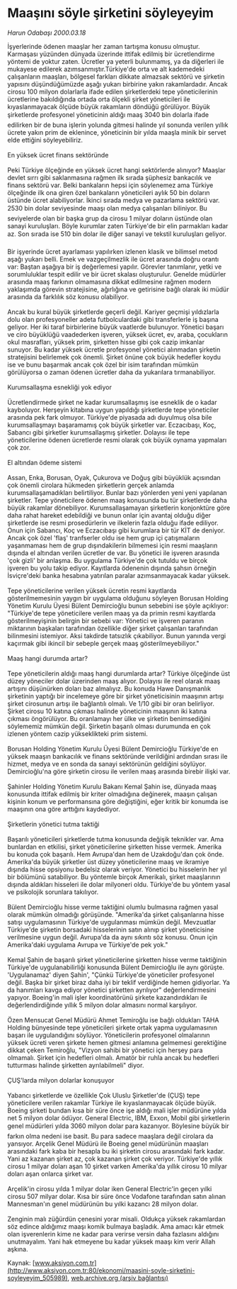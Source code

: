 # Maaşını söyle şirketini söyleyeyim

*Harun Odabaşı 2000.03.18*

<div class="pNewsDetailMainContent" itemprop="articleBody">
 İşyerlerinde ödenen maaşlar her zaman tartışma konusu olmuştur. Karmaşası yüzünden dünyada üzerinde ittifak edilmiş bir ücretlendirme yöntemi de yoktur zaten. Ücretler ya yeterli bulunmamış, ya da diğerleri ile mukayese edilerek azımsanmıştır.Türkiye'de orta ve alt kademedeki çalışanların maaşları, bölgesel farkları dikkate almazsak sektörü ve şirketin yapısını düşündüğümüzde aşağı yukarı birbirine yakın rakamlardadır. Ancak cirosu 100 milyon dolarlarla ifade edilen şirketlerdeki tepe yöneticilerinin ücretlerine bakıldığında ortada orta ölçekli şirket yöneticileri ile kıyaslanmayacak ölçüde büyük rakamların döndüğü görülüyor. Büyük şirketlerde profesyonel yöneticinin aldığı maaş 3040 bin dolarla ifade edilirken bir de buna işlerin yolunda gitmesi halinde yıl sonunda verilen yıllık ücrete yakın prim de eklenince, yöneticinin bir yılda maaşla minik bir servet elde ettiğini söyleyebiliriz.
 <br/>
 <br/>
 En yüksek ücret finans sektöründe
 <br/>
 <br/>
 Peki Türkiye ölçeğinde en yüksek ücret hangi sektörlerde alınıyor? Maaşlar devlet sırrı gibi saklanmasına rağmen ilk sırada şüphesiz bankacılık ve finans sektörü var. Belki bankaların hepsi için söylenemez ama Türkiye ölçeğinde ilk ona giren özel bankaların yöneticileri aylık 50 bin doların üstünde ücret alabiliyorlar. İkinci sırada medya ve pazarlama sektörü var. 2530 bin dolar seviyesinde maaşı olan medya çalışanları biliniyor. Bu seviyelerde olan bir başka grup da cirosu 1 milyar doların üstünde olan sanayi kuruluşları. Böyle kurumlar zaten Türkiye'de bir elin parmakları kadar az. Son sırada ise 510 bin dolar ile diğer sanayi ve tekstil kuruluşları geliyor.
 <br/>
 <br/>
 Bir işyerinde ücret ayarlaması yapılırken izlenen klasik ve bilimsel metod aşağı yukarı belli. Emek ve vazgeçilmezlik ile ücret arasında doğru orantı var: Baştan aşağıya bir iş değerlemesi yapılır. Görevler tanımlanır, yetki ve sorumluluklar tespit edilir ve bir ücret skalası oluşturulur. Genelde müdürler arasında maaş farkının olmamasına dikkat edilmesine rağmen modern yaklaşımda görevin stratejisine, ağırlığına ve getirisine bağlı olarak iki müdür arasında da farklılık söz konusu olabiliyor.
 <br/>
 <br/>
 Ancak bu kural büyük şirketlerde geçerli değil. Kariyer geçmişi yıldızlarla dolu olan profesyoneller adeta futbolculardaki gibi transferlerle iş başına geliyor. Her iki taraf birbirlerine büyük vaatlerde bulunuyor. Yönetici başarı ve ciro büyüklüğü vaadederken işveren, yüksek ücret, ev, araba, çocukların okul masrafları, yüksek prim, şirketten hisse gibi çok cazip imkanlar sunuyor. Bu kadar yüksek ücretle profesyonel yönetici alınmadan şirketin stratejisini belirlemek çok önemli. Şirket önüne çok büyük hedefler koydu ise ve bunu başarmak ancak çok özel bir isim tarafından mümkün görülüyorsa o zaman ödenen ücretler daha da yukarılara tırmanabiliyor.
 <br/>
 <br/>
 Kurumsallaşma esnekliği yok ediyor
 <br/>
 <br/>
 Ücretlendirmede şirket ne kadar kurumsallaşmış ise esneklik de o kadar kayboluyor. Herşeyin kitabına uygun yapıldığı şirketlerde tepe yöneticiler arasında pek fark olmuyor. Türkiye'de piyasada adı duyulmuş olsa bile kurumsallaşmayı başaramamış çok büyük şirketler var. Eczacıbaşı, Koç, Sabancı gibi şirketler kurumsallaşmış şirketler. Dolayısı ile tepe yöneticilerine ödenen ücretlerde resmi olarak çok büyük oynama yapmaları çok zor.
 <br/>
 <br/>
 El altından ödeme sistemi
 <br/>
 <br/>
 Assan, Enka, Borusan, Oyak, Çukurova ve Doğuş gibi büyüklük açısından çok önemli cirolara hükmeden şirketlerin gerçek anlamda kurumsallaşamadıkları belirtiliyor. Bunlar bazı yönlerden yeni yeni yapılanan şirketler. Tepe yöneticilere ödenen maaş konusunda bu tür şirketlerde daha büyük rakamlar dönebiliyor. Kurumsallaşamayan şirketlerin konjonktüre göre daha rahat hareket edebildiği ve bunun onlar için avantaj olduğu diğer şirketlerde ise resmi prosedürlerin ve ilkelerin fazla olduğu ifade ediliyor. Onun için Sabancı, Koç ve Eczacıbaşı gibi kurumlara bir tür KİT de deniyor. Ancak çok özel 'flaş' tranfserler oldu ise hem grup içi çatışmaların yaşanmaması hem de grup dışındakilerin bilmemesi için resmi maaşların dışında el altından verilen ücretler de var. Bu yönetici ile işveren arasında 'çok gizli' bir anlaşma. Bu uygulama Türkiye'de çok tutuldu ve birçok işveren bu yolu takip ediyor. Kayıtlarda ödenenin dışında şahsın örneğin İsviçre'deki banka hesabına yatırılan paralar azımsanmayacak kadar yüksek.
 <br/>
 <br/>
 Tepe yöneticilerine verilen yüksek ücretin resmi kayıtlarda gösterilmemesinin yaygın bir uygulama olduğunu söyleyen Borusan Holding Yönetim Kurulu Üyesi Bülent Demircioğlu bunun sebebini ise şöyle açıklıyor: "Türkiye'de tepe yöneticilere verilen maaş ya da primin resmi kayıtlarda gösterilmeyişinin belirgin bir sebebi var: Yönetici ve işveren paranın miktarının başkaları tarafından özellikle diğer şirket çalışanları tarafından bilinmesini istemiyor. Aksi takdirde tatsızlık çıkabiliyor. Bunun yanında vergi kaçırmak gibi ikincil bir sebeple gerçek maaş gösterilmeyebiliyor."
 <br/>
 <br/>
 Maaş hangi durumda artar?
 <br/>
 <br/>
 Tepe yöneticilerin aldığı maaş hangi durumlarda artar? Türkiye ölçeğinde üst düzey yöneciler dolar üzerinden maaş alıyor. Dolayısı ile reel olarak maaş artışını düşünürken doları baz almalıyız. Bu konuda Hawe Danışmanlık şirketinin yaptığı bir incelemeye göre bir şirket yöneticisinin maaşının artışı şirket cirosunun artışı ile bağlantılı olmalı. Ve 1/10 gibi bir oran belirliyor. Şirket cirosu 10 katına çıkması halinde yöneticinin maaşının iki katına çıkması öngörülüyor. Bu oranlamayı her ülke ve şirketin benimsediğini söylememiz mümkün değil. Şirketin başarılı olması durumunda en çok izlenen yöntem cazip yükseklikteki prim sistemi.
 <br/>
 <br/>
 Borusan Holding Yönetim Kurulu Üyesi Bülent Demircioğlu Türkiye'de en yüksek maaşın bankacılık ve finans sektöründe verildiğini ardından sırası ile hizmet, medya ve en sonda da sanayi sektörünün geldiğini söylüyor. Demircioğlu'na göre şirketin cirosu ile verilen maaş arasında birebir ilişki var.
 <br/>
 <br/>
 Şahinler Holding Yönetim Kurulu Bakanı Kemal Şahin ise, dünyada maaş konusunda ittifak edilmiş bir kriter olmadığına değinerek, maaşın çalışan kişinin konum ve performansına göre değiştiğini, eğer kritik bir konumda ise maaşının ona göre arttığını kaydediyor.
 <br/>
 <br/>
 Şirketlerin yönetici tutma taktiği
 <br/>
 <br/>
 Başarılı yöneticileri şirketlerde tutma konusunda değişik teknikler var. Ama bunlardan en etkilisi, şirket yöneticilerine şirketten hisse vermek. Amerika bu konuda çok başarılı. Hem Avrupa'dan hem de Uzakdoğu'dan çok önde. Amerika'da büyük şirketler üst düzey yöneticilerine maaş ve ikramiye dışında hisse opsiyonu bedelsiz olarak veriyor. Yönetici bu hisselerin her yıl bir bölümünü satabiliyor. Bu yöntemle birçok Amerikalı, şirket maaşlarının dışında aldıkları hisseleri ile dolar milyoneri oldu. Türkiye'de bu yöntem yasal ve psikolojik sorunlara takılıyor.
 <br/>
 <br/>
 Bülent Demircioğlu hisse verme taktiğini olumlu bulmasına rağmen yasal olarak mümkün olmadığı görüşünde. "Amerika'da şirket çalışanlarına hisse satışı uygulamasının Türkiye'de uygulanması mümkün değil. Mevzuatlar Türkiye'de şirketin borsadaki hisselerinin satın alınıp şirket yöneticisine verilmesine uygun değil. Avrupa'da da aynı sıkıntı söz konusu. Onun için Amerika'daki uygulama Avrupa ve Türkiye'de pek yok."
 <br/>
 <br/>
 Kemal Şahin de başarılı şirket yöneticilerine şirketten hisse verme taktiğinin Türkiye'de uygulanabilirliği konusunda Bülent Demircioğlu ile aynı görüşte. 'Uygulanamaz' diyen Şahin', "Çünkü Türkiye'de yöneticiler profesyonel değil. Başka bir şirket biraz daha iyi bir teklif verdiğinde hemen gidiyorlar. Ya da hanımları kavga ediyor yönetici şirketten ayrılıyor" değerlendirmesini yapıyor. Boeing'in mali işler koordinatörünü şirkete kazandırdıkları ile değerlendirdiğinde yıllık 5 milyon dolar almasını normal karşılıyor.
 <br/>
 <br/>
 Özen Mensucat Genel Müdürü Ahmet Temiroğlu ise bağlı oldukları TAHA Holding bünyesinde tepe yöneticileri şirkete ortak yapma uygulamasının başarı ile uygulandığını söylüyor. Yöneticilerin profesyonel olmalarının yüksek ücreti veren şirkete hemen gitmesi anlamına gelmemesi gerektiğine dikkat çeken Temiroğlu, "Vizyon sahibi bir yönetici için herşey para olmamalı. Şirket için hedefleri olmalı. Amatör bir ruhla ancak bu hedefleri tutturması halinde şirketten ayrılabilmeli" diyor.
 <br/>
 <br/>
 ÇUŞ'larda milyon dolarlar konuşuyor
 <br/>
 <br/>
 Yabancı şirketlerde ve özellikle Çok Uluslu Şirketler'de (ÇUŞ) tepe yöneticilere verilen rakamlar Türkiye ile kıyaslanmayacak ölçüde büyük. Boeing şirketi bundan kısa bir süre önce işe aldığı mali işler müdürüne yılda net 5 milyon dolar ödüyor. General Electric, IBM, Exxon, Mobil gibi şirketlerin genel müdürleri yılda 3060 milyon dolar para kazanıyor. Böylesine büyük bir farkın olma nedeni ise basit. Bu para sadece maaşlara değil cirolara da yansıyor. Arçelik Genel Müdürü ile Boeing genel müdürünün maaşları arasındaki fark kaba bir hesapla bu iki şirketin cirosu arasındaki fark kadar. Yani az kazanan şirket az, çok kazanan şirket çok veriyor. Türkiye'de yıllık cirosu 1 milyar doları aşan 10 şirket varken Amerika'da yıllık cirosu 10 milyar doları aşan onlarca şirket var.
 <br/>
 <br/>
 Arçelik'in cirosu yılda 1 milyar dolar iken General Electric'in geçen yılki cirosu 507 milyar dolar. Kısa bir süre önce Vodafone tarafından satın alınan Mannesman'ın genel müdürünün bu yılki kazancı 28 milyon dolar.
 <br/>
 <br/>
 Zenginin malı züğürdün çenesini yorar misali. Oldukça yüksek rakamlardan söz edince aldığımız maaşı komik bulmaya başladık. Ama amacı kâr etmek olan işverenlerin kime ne kadar para verirse versin daha fazlasını aldığını unutmayalım. Yani hak etmeyene bu kadar yüksek maaşı kim verir Allah aşkına.
 <br/>
</div>


Kaynak: [www.aksiyon.com.tr](http://www.aksiyon.com.tr:80/ekonomi/maasini-soyle-sirketini-soyleyeyim_505989), [web.archive.org (arşiv bağlantısı)](http://web.archive.org/web/20150503011712/http://www.aksiyon.com.tr:80/ekonomi/maasini-soyle-sirketini-soyleyeyim_505989)
